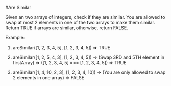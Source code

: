 #Are Similar

Given an two arrays of integers, check if they are similar. You are allowed to swap at most 2 elements in one of the two arrays to make them similar. Return TRUE if arrays are similar, otherwise, return FALSE.

Example:


1. areSimilar([1, 2, 3, 4, 5], [1, 2, 3, 4, 5]) =>  TRUE

2. areSimilar([1, 2, 5, 4, 3], [1, 2, 3, 4, 5]) => (Swap 3RD and 5TH element in firstArray) => ([1, 2, 3, 4, 5] === [1, 2, 3, 4, 5]) => TRUE

3. areSimilar([1, 4, 10, 2, 3], [1, 2, 3, 4, 10]) => (You are only allowed to swap 2 elements in one array) => FALSE